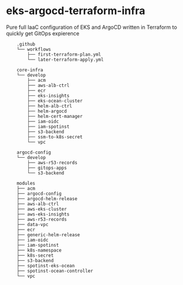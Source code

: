 # eks-argocd-terraform-infra
Pure full IaaC configuration of EKS and ArgoCD written in Terraform to quickly get GitOps expierence

        .github
        └── workflows
            ├── first-terraform-plan.yml
            └── later-terraform-apply.yml

        core-infra
        └── develop
            ├── acm
            ├── aws-alb-ctrl
            ├── ecr
            ├── eks-insights
            ├── eks-ocean-cluster
            ├── helm-alb-ctrl
            ├── helm-argocd
            ├── helm-cert-manager
            ├── iam-oidc
            ├── iam-spotinst
            ├── s3-backend
            ├── ssm-to-k8s-secret
            └── vpc

        argocd-config
        └── develop
            ├── aws-r53-records
            ├── gitops-apps
            └── s3-backend

        modules
        ├── acm
        ├── argocd-config
        ├── argocd-helm-release
        ├── aws-alb-ctrl
        ├── aws-eks-cluster
        ├── aws-eks-insights
        ├── aws-r53-records
        ├── data-vpc
        ├── ecr
        ├── generic-helm-release
        ├── iam-oidc
        ├── iam-spotinst
        ├── k8s-namespace
        ├── k8s-secret
        ├── s3-backend
        ├── spotinst-eks-ocean
        ├── spotinst-ocean-controller
        └── vpc